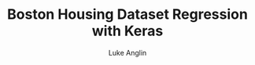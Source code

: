 ---
title: Boston Housing Dataset Regression with Keras
author: Luke Anglin
image: https://joshuagoings.com/assets/linear.png
description: Looking at how one goes about creating a regression algorithm with a neural network
topics: Keras regression
sources: Francois Chollet's <i>Deep Learning with Python</i>
publish: True
link: https://nbviewer.jupyter.org/github/LukeAnglin/WebApp/blob/master/categories/MLProjects/Notes/Keras-Boston-Regression.ipynb
---